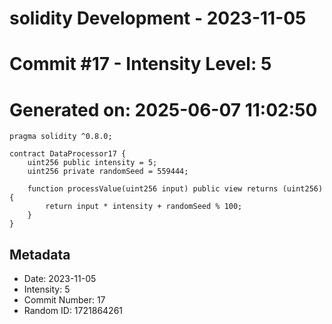 ﻿# solidity Development - 2023-11-05
# Commit #17 - Intensity Level: 5
# Generated on: 2025-06-07 11:02:50
```solidity
pragma solidity ^0.8.0;

contract DataProcessor17 {
    uint256 public intensity = 5;
    uint256 private randomSeed = 559444;

    function processValue(uint256 input) public view returns (uint256) {
        return input * intensity + randomSeed % 100;
    }
}
```
## Metadata
- Date: 2023-11-05
- Intensity: 5
- Commit Number: 17
- Random ID: 1721864261

